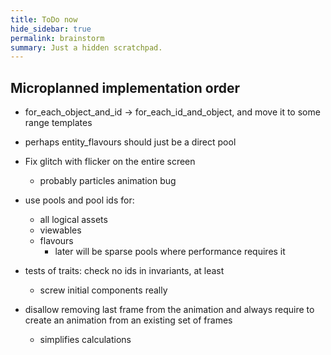 ```yaml
---
title: ToDo now
hide_sidebar: true
permalink: brainstorm
summary: Just a hidden scratchpad.
---
```


## Microplanned implementation order

- for_each_object_and_id -> for_each_id_and_object, and move it to some range templates
- perhaps entity_flavours should just be a direct pool

- Fix glitch with flicker on the entire screen
	- probably particles animation bug

- use pools and pool ids for:
	- all logical assets
	- viewables
	- flavours
		- later will be sparse pools where performance requires it

- tests of traits: check no ids in invariants, at least
	- screw initial components really

- disallow removing last frame from the animation and always require to create an animation from an existing set of frames
	- simplifies calculations
